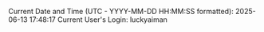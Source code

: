 Current Date and Time (UTC - YYYY-MM-DD HH:MM:SS formatted): 2025-06-13 17:48:17
Current User's Login: luckyaiman
